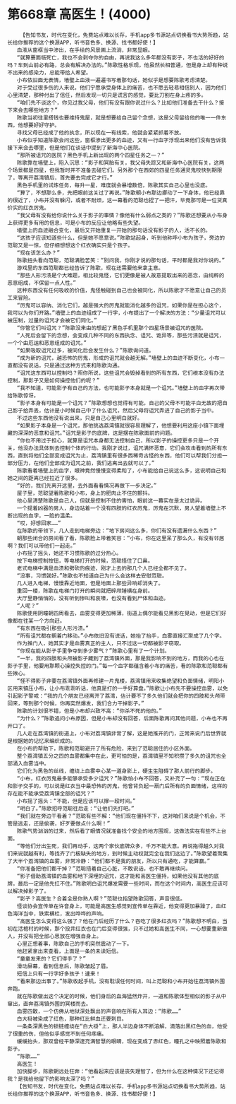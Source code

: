 # 第668章 高医生！(4000)
        【告知书友，时代在变化，免费站点难以长存，手机app多书源站点切换看书大势所趋，站长给你推荐的这个换源APP，听书音色多、换源、找书都好使！】
       血液从窗框当中渗出，在手绘的风景画上流淌，非常显眼。
       “就算要面临死亡，我也不会剥夺你的自由，再说我这么多年都没有影子，不也活的好好的吗？车到山前必有路，总会有解决办法的。”陈歌性格乐观，他虽然长相普通，但是身上却有种说不出来的感染力，总能带给人希望。
       小布依旧面无表情，墙壁上血液一遍遍书写着那句话，她似乎是想要陈歌考虑清楚。
       对于受过很多伤的人来说，他们宁愿承受身体上的痛苦，也不愿去轻易相信别人，因为他们心里清楚，那种付出了信任，然后发现一切只是谎言的感觉，要比刀割在身上疼的多。
       “咱们先不谈这个，你见过我父母，他们有没有跟你说过什么？比如他们准备去干什么？接下来会去哪些地方？”
       陈歌当初往里搭钱也要维持鬼屋，就是想要给自己留个念想，这是父母留给他的唯一一件东西，他想要好好守护。
       寻找父母已经成了他的执念，所以现在一有线索，他就会紧紧抓着不放。
       小布似乎知道陈歌会问这些，窗框渗出更多的血迹，又有一行血字浮现出来他们没有告诉我接下来会去哪里，但是他们在谈话中提到了新海中心医院。
       “那所被诅咒的医院？黑色手机上新出现的两个四星任务之一？”
       陈歌靠在墙壁上，陷入沉思：“影子和冥胎有关，我父母失踪又和新海中心医院有关，这两个场景都是四星，但我暂时并不准备去碰它们。另外那个在西郊的四星任务通灵鬼校快到期限了，等离开荔湾镇后，首先要去完成它才行。”
       黑色手机里的试炼任务，每升一星，难度就会暴增数倍，陈歌其实自己心里也没底。
       “算了，不想那么多，先把眼前这关过了再说。”陈歌朝小布那边挪动了一下身体，他已经靠的很近了，小布并没有躲闪，或者不耐烦，这一幕看的范聪也捏了一把汗，毕竟那可是一位货真价实的红衣厉鬼。
       “我父母有没有给你说什么关于影子的事情？像他有什么弱点之类的？”陈歌还想要从小布身上获得更多有用的信息，可是小布的反应让他略有些失望。
       墙壁上的血迹融合变化，最后又开始重复一开始的那句话没有影子的人，活不长的。
       “这孩子应该知道些什么，但是她不愿意说。”陈歌站起身，听到他称呼小布为孩子，旁边的范聪又是一惊，但仔细想想这个红衣确实只是个孩子。
       “现在该怎么办？”
       陈歌扭头看向范聪，范聪满脸苦笑：“别问我，你刚才说的那句话，平时都是我对你说的。”
       游戏里的东西范聪都已经告诉了陈歌，现在还需要他来拿主意。
       “那些人形污渍是个大难题，相比较鬼怪，它们更像是被人故意提取出来的恶念，由纯粹的恶意组成，不保留一点人性。”
       这种东西没有任何吸收的价值，鬼怪触碰到自己也会被同化，所以陈歌才不愿意让自己的员工来冒险。
       “厉鬼可以容纳、消化它们，越是强大的厉鬼就能消化越多的诅咒，如果你是在担心这个，我可以为你们开路。”墙壁上的血迹组成了一行字，小布提出了一个解决的方法：“少量诅咒可以被压制，过量的诅咒才会被它们同化。”
       “你管它们叫诅咒？”陈歌没来由的想起了黑色手机里那个四星场景被诅咒的医院。
       “人死后会留下的念想，会变成几种不同的东西执念、诅咒、诡异等，那些污渍就是诅咒，一个个由厄运和恶意组成的诅咒。”
       “如果吸取诅咒过多，被同化后会发生什么？”陈歌询问道。
       “成为新的诅咒，越恐怖的厉鬼，形成的诅咒就会越无解。”墙壁上的血迹不断变化，小布一直都没有说话，只是通过这种方式来和陈歌沟通。
       “诅咒这东西可以控制吗？照你所说，这些诅咒会毁掉看到的所有东西，它们根本没有办法控制，那影子又是如何操控他们的呢？”
       “我不知道，可能影子有自己的方法，也可能影子本身就是一个诅咒。”墙壁上的血字再次带给陈歌惊讶。
       “影子本身有可能是一个诅咒？”陈歌想想也觉得有可能，自己的父母不可能平白无故的把自己影子给弄丢，估计是小时候自己中了什么诅咒，然后父母将诅咒弄进了自己的影子当中。
       不过这些东西他没有说出来，只是自己心里明白就好。
       “如果影子本身是一个诅咒，那他挑选荔湾镇就很容易理解了，他想要利用这座小镇下面埋藏的深深的恶意和诅咒。”诅咒是影子的底牌，这是摆在陈歌面前的问题。
       “你也不用过于担心，就算是诅咒本身都无法控制自己，所以影子的操控更多只是一个开关，他没办法具体到去控制个体的行动。我刚才说过，诅咒满怀恶意，它们会攻击看到的所有东西，直到将他们全部变成诅咒为止，荔湾镇里有很多西稀奇古怪的东西，他们可以帮我们分担一部分压力，在他们全部成为诅咒之前，我们逃离出去就可以了。”
       陈歌看着墙壁上的血字，眼神竟然慢慢变得柔和了，小布能给自己说这么多，这说明自己和她之间的距离已经拉近了很多。
       “好的，我们先离开这里，去外面看看情况再做下一步决定。”
       屋子里，范聪望着陈歌和小布，身上的肥肉止不住的颤抖。
       他心里清楚陈歌是自己人，但就是控制不住的害怕，眼前这一幕实在是太过诡异。
       一个提着凶器的男人，身边站着一个没有四肢的红衣厉鬼，厉鬼在沉默，男人望着墙壁上不断出现的血字，一脸的温柔。
       “哎，好想回家……”
       在陈歌的带领下，几人走到电梯旁边：“地下房间这么多，你们有没有遗漏什么东西？”
       朝那些闭合的房间看了看，陈歌脸上带着笑容：“小布，你在这里呆了那么久，有没有邻居啊？我们可以带他们一起走。”
       小布摇了摇头，她还不习惯陈歌的过分热心。
       按下电梯控制按钮，等电梯打开的时候，范聪捂住了口鼻。
       老式电梯中满是血渍和劈砍的痕迹，刚才上去的那几个人已经全都不见了。
       “没事，习惯就好。”陈歌也不知道自己为什么会这样去安慰范聪。
       几人进入电梯，慢慢靠近地面，但是地面上那些异响却消失了。
       重回一楼，陈歌在电梯门打开的瞬间就把碎颅锤横在身前。
       大厅里静悄悄的，没有听到惨叫和哀嚎，也没有看到尸体和血迹。
       “人呢？”
       陈歌使用阴瞳朝四周看去，血雾变得更加稀薄，街道上偶尔能看见黑影在晃动，但是它们好像都在往某一个方向赶。
       “有东西在吸引那些人形污渍。”
       “所有诅咒都在朝着门移动。”小布依旧没有说话，她抬了抬手，血雾直接汇聚成了几个字。
       作为推门人，她其实才是血雾真正的主人，只不过这一切都被影子窃取。
       “你现在能从影子手里争夺到多少雾气？”陈歌心里有了一个计划。
       “一半，我的四肢和头颅被影子藏到了荔湾镇外面，那是我影响不到的地方，而我的心也在影子手里，他要用那颗心操控失控的门。”每一个血字都蕴含着小布的痛苦，看的陈歌和范聪都有些揪心。
       “怪不得影子非要在荔湾镇外面再修建一片鬼楼，荔湾镇用来收集绝望和负面情绪，明阳小区用来镇压小布，让小布乖乖听话，他真是打的一手好算盘。”陈歌让小布先不要操控血雾，以免引起影子警戒：“我的几个朋友已经离开了荔湾，估计要不了多久他们就会把你的四肢和头颅带回来，等到那个时候，你再突然爆发，我们合力干掉影子。”
       陈歌的计划很不错，但是小布却兴致不高：“你杀不死的他的。”
       “为什么？”陈歌追问小布原因，但是小布却没有回答，后面陈歌再问其他问题，小布也不再开口了。
       几人走在荔湾镇的街道上，小布对荔湾镇非常了解，这是她推开的门，正常来说门后世界就是根据她的记忆来编织成的。
       在小布的帮助下，陈歌和范聪避开了所有危险，来到了范聪居住的小区外面。
       整个荔湾镇五分之四的血雾都集中在此，更可怕的是，荔湾镇里不知积攒了多久的诅咒也全部涌入血雾当中。
       它们化为黑色的丝线，缠绕上血雾中心某一道身影上，硬生生阻碍了那人前行的脚步。
       “小布，红衣厉鬼最多能够承受多少诅咒？”陈歌怕小布不回答，又补充了一句：“现在正在和影子交手的，可以说是红衣当中最恐怖的厉鬼，他曾背负起一扇门后所有的负面情绪，这样的存在能不能承受荔湾镇全部的诅咒？”
       小布摇了摇头：“不能，但是应该可以撑一段时间。”
       “明白了。”陈歌招呼范聪往后走：“让他们先打吧。”
       “我们就在旁边干看着？”范聪有些不解：“他们现在僵持不下，这对咱们来说是个机会，不管是逃走，还是偷袭，好歹要做点什么啊！”
       陈歌气势汹汹的过来，然后看了眼情况就准备找个安全的地方围观，这做法实在有些不上台面。
       “等他们分出生死，我们再动手，这两个家伙底牌众多，千万不能大意。再说拖得越久对我们来说就越有利，等找齐了门板缺失的地方，到时候主动权就完全在我们这边了。”陈歌望着聚集了大半个荔湾镇的血雾，非常冷静：“他们都不是我的朋友，所以只有通吃，才能算赢。”
       “你准备把他们都干掉？”范聪捂着自己心脏，不敢说话，也不敢再继续问。
       “影子借助荔湾镇的血雾和地下深埋的诅咒，这才能和高医生僵持，如果他没有其他的底牌，最后一定是他先扛不住。”陈歌明白诅咒爆发需要一些时间，而在这个时间内，高医生应该可以解决掉影子了。
       “影子？高医生？合着全是你熟人啊？”范聪也指望陈歌回答，声音很低。
       怪谈协会宣传单在许音身上，可能是高医生感觉到宣传单在靠近，他变得更加暴躁了，血红色海洋当中，铁索横栏，发出哗哗的声响。
       “高医生怎么变得这么强了？他在门后经历了什么？吞吃了很多红衣吗？”陈歌想不明白，当初在活棺村的时候，那个投井红衣也在门后变得很强，只不过她和高医生不同，一心想要重新做人，并没有把全部心思放在增强自身上。
       心里正想着事，陈歌自己的手机突然震动了一下。
       他赶紧拿出来查看，上面是一条的未读短信。
       “童童发来的？它们得手了？”
       滑动屏幕，看到信息后，陈歌皱起了眉。
       短信上只有一行字好多孩子！速来！
       “看来那边出事了。”陈歌收起手机，没有耽误任何时间，叫上范聪和小布开始往荔湾镇外围奔跑。
       就在陈歌做出这个决定的时候，他们身后的血海猛然炸开，一道和陈歌体型相似的影子从中窜出，直奔荔湾镇外围的冥楼而去。
       血雾四散，一个仿佛从地狱深处飘出的声音响在所有人耳边：“陈歌……”
       白大褂被染成了红色，那种红比鲜血还要刺目。
       一条条深黑色的锁链缠绕在“白大褂”上，那人半边身体不断溶解，滴落出黑红色的血，他受了很重的伤，但他似乎感觉不到任何疼痛。
       缓缓抬头，那双曾经平静深邃充满智慧的眼睛，现在变成了赤红色，瞳孔之中映照着陈歌和影子。
       “陈歌……”
       高医生！
       加快脚步，陈歌朝远处狂奔：“他看起来应该是丧失理智了，但为什么在这种情况下还记得我？是我给他留下的影响太深了吗？”
       【告知书友，时代在变化，免费站点难以长存，手机app多书源站点切换看书大势所趋，站长给你推荐的这个换源APP，听书音色多、换源、找书都好使！】
